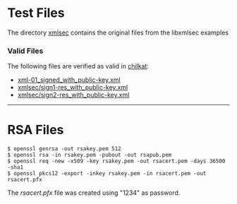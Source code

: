 # Test Files

The directory [xmlsec](./xmlsec/) contains the original files from the libxmlsec examples

### Valid Files
The following files are verified as valid in [chilkat](https://tools.chilkat.io/xmlDsigVerify.cshtml):
- [xml-01_signed_with_public-key.xml](./xml-01_signed_with_public-key.xml)
- [xmlsec/sign1-res_with_public-key.xml](./xmlsec/sign1-res_with_public-key.xml)
- [xmlsec/sign2-res_with_public-key.xml](./xmlsec/sign2-res_with_public-key.xml)

---

# RSA Files

```
$ openssl genrsa -out rsakey.pem 512
$ openssl rsa -in rsakey.pem -pubout -out rsapub.pem
$ openssl req -new -x509 -key rsakey.pem -out rsacert.pem -days 36500 -sha1
$ openssl pkcs12 -export -inkey rsakey.pem -in rsacert.pem -out rsacert.pfx
```
The _rsacert.pfx_ file was created using "1234" as password.
